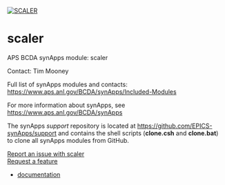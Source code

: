 [![SCALER](https://github.com/epics-modules/scaler/actions/workflows/ci-scripts-build.yml/badge.svg)](https://github.com/epics-modules/scaler/actions/workflows/ci-scripts-build.yml)

# scaler
APS BCDA synApps module: scaler

Contact: Tim Mooney

Full list of synApps modules and contacts:
  https://www.aps.anl.gov/BCDA/synApps/Included-Modules

For more information about synApps, see
   https://www.aps.anl.gov/BCDA/synApps
   
The synApps *support* repository is located at https://github.com/EPICS-synApps/support
and contains the shell scripts (**clone.csh** and **clone.bat**) to clone all synApps modules from GitHub.

[Report an issue with scaler](https://github.com/epics-modules/scaler/issues/new?title=%20ISSUE%20NAME%20HERE&body=**Describe%20the%20issue**%0A%0A**Steps%20to%20reproduce**%0A1.%20Step%20one%0A2.%20Step%20two%0A3.%20Step%20three%0A%0A**Expected%20behaivour**%0A%0A**Actual%20behaviour**%0A%0A**Build%20Environment**%0AArchitecture:%0AEpics%20Base%20Version:%0ADependent%20Module%20Versions:&labels=bug)  
[Request a feature](https://github.com/epics-modules/scaler/issues/new?title=%20FEATURE%20SHORT%20DESCRIPTION&body=**Feature%20Long%20Description**%0A%0A**Why%20should%20this%20be%20added?**%0A&labels=enhancement)

* [documentation](https://github.com/epics-modules/scaler/blob/master/documentation/README.md)
